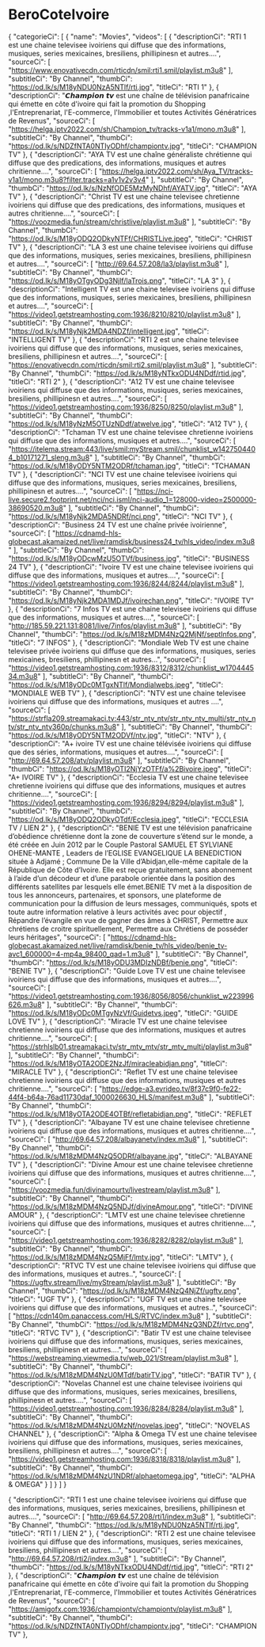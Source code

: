 # BeroCoteIvoire
{
  "categorieCi": [
    {
      "name": "Movies",
      "videos": [
         {
          "descriptionCi": "RTI 1 est une chaine televisee ivoiriens qui diffuse que des informations, musiques, series mexicaines, bresiliens, phillipinesn et autres....",
          "sourceCi": [
            "https://www.enovativecdn.com/rticdn/smil:rti1.smil/playlist.m3u8"
          ],
          "subtitleCi": "By Channel",
          "thumbCi": "https://od.lk/s/M18yNDU0NzA5NTlf/rti.jpg",
          "titleCi": "RTI 1"
        },
         {
          "descriptionCi": "𝘾𝙝𝙖𝙢𝙥𝙞𝙤𝙣 𝙩𝙫 est une chaîne de télévision panafricaine qui émette en côte d'ivoire qui fait la promotion du Shopping ,l'Entreprenariat, l'E-commerce, l'Immobilier et toutes Activités Génératrices de Revenus",
          "sourceCi": [
            "https://helga.iptv2022.com/sh/Champion_tv/tracks-v1a1/mono.m3u8"
          ],
          "subtitleCi": "By Channel",
          "thumbCi": "https://od.lk/s/NDZfNTA0NTIyODhf/championtv.jpg",
          "titleCi": "CHAMPION TV"
        },
        {
          "descriptionCi": "AYA TV est une chaîne généraliste chrétienne qui diffuse que des predications, des informations, musiques et autres chritienne....",
          "sourceCi": [
            "https://helga.iptv2022.com/sh/Aya_TV/tracks-v1a1/mono.m3u8?filter.tracks=a1v1v2v3v4"
          ],
          "subtitleCi": "By Channel",
          "thumbCi": "https://od.lk/s/NzNfODE5MzMyNDhf/AYATV.jpg",
          "titleCi": "AYA TV"
        },
        {
          "descriptionCi": "Christ TV est une chaine televisee chretienne ivoiriens qui diffuse que des predications, des informations, musiques et autres chritienne....",
          "sourceCi": [
            "https://voozmedia.fun/stream/christlive/playlist.m3u8"
          ],
          "subtitleCi": "By Channel",
          "thumbCi": "https://od.lk/s/M18yODQ2ODkyNTFf/CHRISTLive.jpeg",
          "titleCi": "CHRIST TV"
        },
        {
          "descriptionCi": "LA 3 est une chaine televisee ivoiriens qui diffuse que des informations, musiques, series mexicaines, bresiliens, phillipinesn et autres....",
          "sourceCi": [
            "http://69.64.57.208/la3/playlist.m3u8"
          ],
          "subtitleCi": "By Channel",
          "thumbCi": "https://od.lk/s/M18yOTgyODg3Njlf/laTrois.png",
          "titleCi": "LA 3"
        },
        {
          "descriptionCi": "Intelligent TV est une chaine televisee ivoiriens qui diffuse que des informations, musiques, series mexicaines, bresiliens, phillipinesn et autres....",
          "sourceCi": [
            "https://video1.getstreamhosting.com:1936/8210/8210/playlist.m3u8"
          ],
          "subtitleCi": "By Channel",
          "thumbCi": "https://od.lk/s/M18yNjk2MDA4NDZf/intelligent.jpg",
          "titleCi": "INTELLIGENT TV"
        },
         {
          "descriptionCi": "RTI 2 est une chaine televisee ivoiriens qui diffuse que des informations, musiques, series mexicaines, bresiliens, phillipinesn et autres....",
          "sourceCi": [
            "https://enovativecdn.com/rticdn/smil:rti2.smil/playlist.m3u8"
          ],
          "subtitleCi": "By Channel",
          "thumbCi": "https://od.lk/s/M18yNTkxODU4NDdf/rtid.jpg",
          "titleCi": "RTI 2"
        },
        {
          "descriptionCi": "A12 TV est une chaine televisee ivoiriens qui diffuse que des informations, musiques, series mexicaines, bresiliens, phillipinesn et autres....",
          "sourceCi": [
            "https://video1.getstreamhosting.com:1936/8250/8250/playlist.m3u8"
          ],
          "subtitleCi": "By Channel",
          "thumbCi": "https://od.lk/s/M18yNzM5OTUzNDdf/atwelve.jpg",
          "titleCi": "A12 TV"
        },
        {
          "descriptionCi": "Tchaman TV est une chaine televisee chretienne ivoiriens qui diffuse que des informations, musiques et autres....",
          "sourceCi": [
            "https://itelema.stream:443/live/smil:myStream.smil/chunklist_w1427504404_b10171271_sleng.m3u8"
          ],
          "subtitleCi": "By Channel",
          "thumbCi": "https://od.lk/s/M18yODY5NTM2ODRf/tchaman.jpg",
          "titleCi": "TCHAMAN TV"
        },
        {
          "descriptionCi": "NCI TV est une chaine televisee ivoiriens qui diffuse que des informations, musiques, series mexicaines, bresiliens, phillipinesn et autres....",
          "sourceCi": [
            "https://nci-live.secure2.footprint.net/nci/nci.isml/nci-audio_1=128000-video=2500000-38690520.m3u8"
          ],
          "subtitleCi": "By Channel",
          "thumbCi": "https://od.lk/s/M18yNjk2MDA5NDRf/nci.png",
          "titleCi": "NCI TV"
        },
        {
          "descriptionCi": "Business 24 TV est une chaîne privée ivoirienne",
          "sourceCi": [
            "https://cdnamd-hls-globecast.akamaized.net/live/ramdisk/business24_tv/hls_video/index.m3u8"
          ],
          "subtitleCi": "By Channel",
          "thumbCi": "https://od.lk/s/M18yODcwMzU5OTVf/business.jpg",
          "titleCi": "BUSINESS 24 TV"
        },
        {
          "descriptionCi": "Ivoire TV est une chaine televisee ivoiriens qui diffuse que des informations, musiques et autres....",
          "sourceCi": [
            "https://video1.getstreamhosting.com:1936/8244/8244/playlist.m3u8"
          ],
          "subtitleCi": "By Channel",
          "thumbCi": "https://od.lk/s/M18yNjk2MDA1MDJf/ivoirechan.png",
          "titleCi": "IVOIRE TV"
        },
        {
          "descriptionCi": "7 Infos TV est une chaine televisee ivoiriens qui diffuse que des informations, musiques et autres....",
          "sourceCi": [
            "http://185.59.221.131:8081/live/7infos/playlist.m3u8"
          ],
          "subtitleCi": "By Channel",
          "thumbCi": "https://od.lk/s/M18zMDM4NzQ2MjNf/septInfos.png",
          "titleCi": "7 INFOS"
        },
        {
          "descriptionCi": "Mondiale Web TV est une chaine televisee privée ivoiriens qui diffuse que des informations, musiques, series mexicaines, bresiliens, phillipinesn et autres...",
          "sourceCi": [
            "https://video1.getstreamhosting.com:1936/8312/8312/chunklist_w170444534.m3u8"
          ],
          "subtitleCi": "By Channel",
          "thumbCi": "https://od.lk/s/M18yODc0MTgxNTlf/Mondialwebs.jpeg",
          "titleCi": "MONDIALE WEB TV"
        },
        {
          "descriptionCi": "NTV est une chaine televisee ivoiriens qui diffuse que des informations, musiques et autres ....",
          "sourceCi": [
            "https://strfla209.streamakaci.tv:443/str_ntv_ntv/str_ntv_ntv_multi/str_ntv_ntv/str_ntv_ntv360p/chunks.m3u8"
          ],
          "subtitleCi": "By Channel",
          "thumbCi": "https://od.lk/s/M18yODY5NTM2ODVf/ntv.jpg",
          "titleCi": "NTV"
        },
        {
          "descriptionCi": "A+ ivoire TV est une chaine télévisée ivoiriens qui diffuse que des séries, informations, musiques et autres....",
          "sourceCi": [
            "http://69.64.57.208/atv/playlist.m3u8"
          ],
          "subtitleCi": "By Channel",
          "thumbCi": "https://od.lk/s/M18yOTI2NjYzOTFf/a%2Bivoire.jpeg",
          "titleCi": "A+ IVOIRE TV"
        },
        {
          "descriptionCi": "Ecclesia TV est une chaine televisee chretienne ivoiriens qui diffuse que des informations, musiques et autres chritienne....",
          "sourceCi": [
            "https://video1.getstreamhosting.com:1936/8294/8294/playlist.m3u8"
          ],
          "subtitleCi": "By Channel",
          "thumbCi": "https://od.lk/s/M18yODQ2ODkyOTdf/Ecclesia.jpeg",
          "titleCi": "ECCLESIA TV / LIEN 2"
        },
        {
          "descriptionCi": "BENIE TV est une télévision panafricaine d’obédience chrétienne dont la zone de couverture s’étend sur le monde, a été créée en Juin 2012 par le Couple Pastoral SAMUEL ET SYLVIANE OHENE-MANTE , Leaders de l’EGLISE EVANGELIQUE LA BENEDICTION située à Adjamé ; Commune De la Ville d’Abidjan,elle-même capitale de la République de Côte d’Ivoire. Elle est reçue gratuitement, sans abonnement à l’aide d’un décodeur et d’une parabole orientée dans la position des différents satellites par lesquels elle émet.BENIE TV met à la disposition de tous les annonceurs, partenaires, et sponsors, une plateforme de communication pour la diffusion de leurs messages, communiqués, spots et toute autre information relative à leurs activités avec pour objectif , Répandre l’évangile en vue de gagner des âmes à CHRIST, Permettre aux chrétiens de croitre spirituellement, Permettre aux Chrétiens de posséder leurs héritages",
          "sourceCi": [
            "https://cdnamd-hls-globecast.akamaized.net/live/ramdisk/benie_tv/hls_video/benie_tv-avc1_600000=4-mp4a_98400_qad=1.m3u8"
          ],
          "subtitleCi": "By Channel",
          "thumbCi": "https://od.lk/s/M18yODU3MDIzNDBf/benie.png",
          "titleCi": "BENIE TV"
        },
        {
          "descriptionCi": "Guide Love TV est une chaine televisee ivoiriens qui diffuse que des informations, musiques et autres....",
          "sourceCi": [
            "https://video1.getstreamhosting.com:1936/8056/8056/chunklist_w223996626.m3u8"
          ],
          "subtitleCi": "By Channel",
          "thumbCi": "https://od.lk/s/M18yODc0MTgyNzVf/Guidetvs.jpeg",
          "titleCi": "GUIDE LOVE TV"
        },
        {
          "descriptionCi": "Miracle TV est une chaine televisee chretienne ivoiriens qui diffuse que des informations, musiques et autres chritienne....",
          "sourceCi": [
            "https://strhlslb01.streamakaci.tv/str_mtv_mtv/str_mtv_multi/playlist.m3u8"
          ],
          "subtitleCi": "By Channel",
          "thumbCi": "https://od.lk/s/M18yOTA2ODE2NzJf/miracleabidjan.png",
          "titleCi": "MIRACLE TV"
        },
        {
          "descriptionCi": "Reflet TV est une chaine televisee chretienne ivoiriens qui diffuse que des informations, musiques et autres chritienne....",
          "sourceCi": [
            "https://edge-a3.evrideo.tv/8f37c9f0-fe22-44f4-b64a-76ad11730daf_1000026630_HLS/manifest.m3u8"
          ],
          "subtitleCi": "By Channel",
          "thumbCi": "https://od.lk/s/M18yOTA2ODE4OTBf/refletabidjan.png",
          "titleCi": "REFLET TV"
        },
        {
          "descriptionCi": "Albayane TV est une chaine televisee chretienne ivoiriens qui diffuse que des informations, musiques et autres chritienne....",
          "sourceCi": [
            "http://69.64.57.208/albayanetv/index.m3u8"
          ],
          "subtitleCi": "By Channel",
          "thumbCi": "https://od.lk/s/M18zMDM4NzQ5ODRf/albayane.jpg",
          "titleCi": "ALBAYANE TV"
        },
        {
          "descriptionCi": "Divine Amour est une chaine televisee chretienne ivoiriens qui diffuse que des informations, musiques et autres chritienne....",
          "sourceCi": [
            "https://voozmedia.fun/divinamourtv/livestream/playlist.m3u8"
          ],
          "subtitleCi": "By Channel",
          "thumbCi": "https://od.lk/s/M18zMDM4NzQ5NDJf/divineAmour.png",
          "titleCi": "DIVINE AMOUR"
        },
        {
          "descriptionCi": "LMTV est une chaine televisee chretienne ivoiriens qui diffuse que des informations, musiques et autres chritienne....",
          "sourceCi": [
            "https://video1.getstreamhosting.com:1936/8282/8282/playlist.m3u8"
          ],
          "subtitleCi": "By Channel",
          "thumbCi": "https://od.lk/s/M18zMDM4NzQ5MjFf/lmtv.jpg",
          "titleCi": "LMTV"
        },
        {
          "descriptionCi": "RTVC TV est une chaine televisee ivoiriens qui diffuse que des informations, musiques et autres..",
          "sourceCi": [
            "https://ugftv.stream/live/myStream/playlist.m3u8"
          ],
          "subtitleCi": "By Channel",
          "thumbCi": "https://od.lk/s/M18zMDM4NzQ4NjZf/ugftv.png",
          "titleCi": "UGF TV"
        },
        {
          "descriptionCi": "UGF TV est une chaine televisee ivoiriens qui diffuse que des informations, musiques et autres..",
          "sourceCi": [
            "https://cdn140m.panaccess.com/HLS/RTVC/index.m3u8"
          ],
          "subtitleCi": "By Channel",
          "thumbCi": "https://od.lk/s/M18zMDM4NzQ3NDZf/rtvc.png",
          "titleCi": "RTVC TV"
        },
        {
          "descriptionCi": "Batir TV est une chaine televisee ivoiriens qui diffuse que des informations, musiques, series mexicaines, bresiliens, phillipinesn et autres....",
          "sourceCi": [
            "https://webstreaming.viewmedia.tv/web_021/Stream/playlist.m3u8"
          ],
          "subtitleCi": "By Channel",
          "thumbCi": "https://od.lk/s/M18zMDM4NzU0MTdf/batirTV.jpg",
          "titleCi": "BATIR TV"
        },
        {
          "descriptionCi": "Novelas Channel est une chaine televisee ivoiriens qui diffuse que des informations, musiques, series mexicaines, bresiliens, phillipinesn et autres....",
          "sourceCi": [
            "https://video1.getstreamhosting.com:1936/8284/8284/playlist.m3u8"
          ],
          "subtitleCi": "By Channel",
          "thumbCi": "https://od.lk/s/M18zMDM4NzU0MzNf/novelas.jpeg",
          "titleCi": "NOVELAS CHANNEL"
        },
        {
          "descriptionCi": "Alpha & Omega TV est une chaine televisee ivoiriens qui diffuse que des informations, musiques, series mexicaines, bresiliens, phillipinesn et autres....",
          "sourceCi": [
            "https://video1.getstreamhosting.com:1936/8318/8318/playlist.m3u8"
          ],
          "subtitleCi": "By Channel",
          "thumbCi": "https://od.lk/s/M18zMDM4NzU1NDRf/alphaetomega.jpg",
          "titleCi": "ALPHA & OMEGA"
        }
      ]
    }
  ]
}





 {
          "descriptionCi": "RTI 1 est une chaine televisee ivoiriens qui diffuse que des informations, musiques, series mexicaines, bresiliens, phillipinesn et autres....",
          "sourceCi": [
            "http://69.64.57.208/rti1/index.m3u8"
          ],
          "subtitleCi": "By Channel",
          "thumbCi": "https://od.lk/s/M18yNDU0NzA5NTlf/rti.jpg",
          "titleCi": "RTI 1 / LIEN 2"
        },
         {
          "descriptionCi": "RTI 2 est une chaine televisee ivoiriens qui diffuse que des informations, musiques, series mexicaines, bresiliens, phillipinesn et autres....",
          "sourceCi": [
            "http://69.64.57.208/rti2/index.m3u8"
          ],
          "subtitleCi": "By Channel",
          "thumbCi": "https://od.lk/s/M18yNTkxODU4NDdf/rtid.jpg",
          "titleCi": "RTI 2"
        },
        {
          "descriptionCi": "𝘾𝙝𝙖𝙢𝙥𝙞𝙤𝙣 𝙩𝙫 est une chaîne de télévision panafricaine qui émette en côte d'ivoire qui fait la promotion du Shopping ,l'Entreprenariat, l'E-commerce, l'Immobilier et toutes Activités Génératrices de Revenus",
          "sourceCi": [
            "https://amigofx.com:1936/championtv/championtv/playlist.m3u8"
          ],
          "subtitleCi": "By Channel",
          "thumbCi": "https://od.lk/s/NDZfNTA0NTIyODhf/championtv.jpg",
          "titleCi": "CHAMPION TV"
        },
